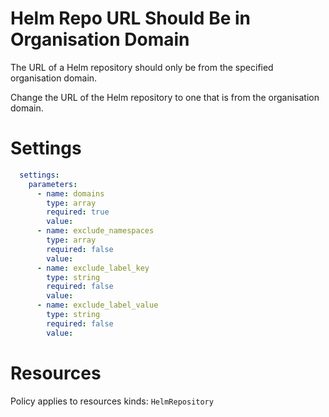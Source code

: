 # Helm Repo URL Should Be in Organisation Domain

The URL of a Helm repository should only be from the specified organisation domain.

Change the URL of the Helm repository to one that is from the organisation domain.

# Settings
```yaml
  settings:
    parameters:
      - name: domains
        type: array
        required: true
        value:
      - name: exclude_namespaces
        type: array
        required: false
        value:
      - name: exclude_label_key
        type: string
        required: false
        value:
      - name: exclude_label_value
        type: string
        required: false
        value:
```

# Resources
Policy applies to resources kinds:
`HelmRepository`
